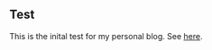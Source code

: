## Test

This is the inital test for my personal blog. See [here](https://www.github.com/chillja/personal_blog).
